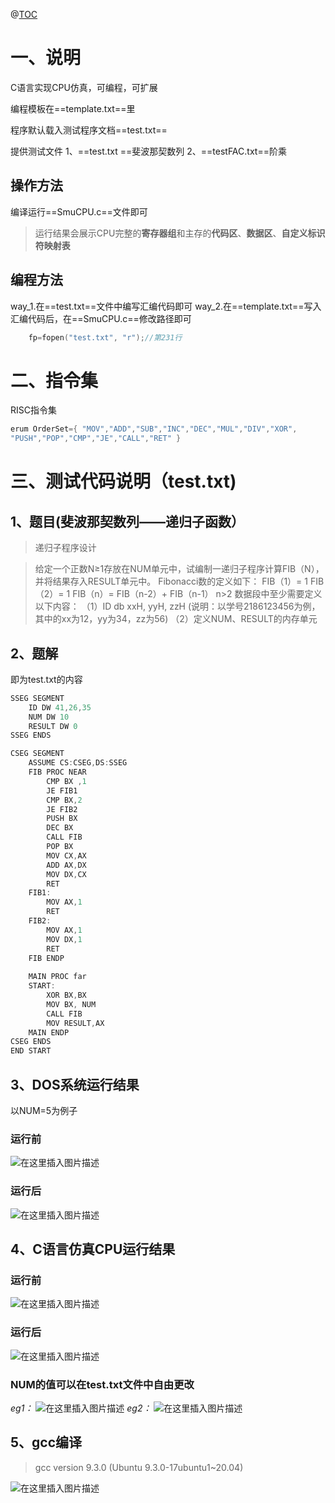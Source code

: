 ﻿@[TOC](C语言模拟RS结构CPU)

# 一、说明
C语言实现CPU仿真，可编程，可扩展

编程模板在==template.txt==里

程序默认载入测试程序文档==test.txt==

提供测试文件
1、==test.txt ==斐波那契数列
2、==testFAC.txt==阶乘
## 操作方法

编译运行==SmuCPU.c==文件即可
>运行结果会展示CPU完整的**寄存器组**和主存的**代码区**、**数据区**、**自定义标识符映射表**

## 编程方法
way_1.在==test.txt==文件中编写汇编代码即可
way_2.在==template.txt==写入汇编代码后，在==SmuCPU.c==修改路径即可

```c
	fp=fopen("test.txt", "r");//第231行
```

# 二、指令集
RISC指令集
```c
erum OrderSet={ "MOV","ADD","SUB","INC","DEC","MUL","DIV","XOR",
"PUSH","POP","CMP","JE","CALL","RET" }
```



# 三、测试代码说明（test.txt)
## 1、题目(斐波那契数列——递归子函数）
>递归子程序设计

>给定一个正数N≥1存放在NUM单元中，试编制一递归子程序计算FIB（N），并将结果存入RESULT单元中。
Fibonacci数的定义如下：
     FIB（1）= 1
     FIB（2）= 1
     FIB（n）= FIB（n-2）+ FIB（n-1）  n>2
数据段中至少需要定义以下内容：
（1）ID  db  xxH, yyH, zzH  (说明：以学号2186123456为例，其中的xx为12，yy为34，zz为56)
（2）定义NUM、RESULT的内存单元

## 2、题解
即为test.txt的内容
```c
SSEG SEGMENT
	ID DW 41,26,35
	NUM DW 10
	RESULT DW 0
SSEG ENDS

CSEG SEGMENT
	ASSUME CS:CSEG,DS:SSEG
	FIB PROC NEAR
		CMP BX ,1
		JE FIB1
		CMP BX,2
		JE FIB2
		PUSH BX
		DEC BX
		CALL FIB
		POP BX
		MOV CX,AX
		ADD AX,DX
		MOV DX,CX
		RET
	FIB1:
		MOV AX,1
		RET
	FIB2:
		MOV AX,1
		MOV DX,1
		RET
	FIB ENDP
	
	MAIN PROC far
	START:
		XOR BX,BX
		MOV BX, NUM
		CALL FIB
		MOV RESULT,AX
	MAIN ENDP
CSEG ENDS
END START
```

## 3、DOS系统运行结果
以NUM=5为例子
### 运行前
![在这里插入图片描述](https://img-blog.csdnimg.cn/20210504193859408.png?x-oss-process=image/watermark,type_ZmFuZ3poZW5naGVpdGk,shadow_10,text_aHR0cHM6Ly9ibG9nLmNzZG4ubmV0L0ZvdXJpZXJGaXNoZXI=,size_16,color_FFFFFF,t_70)

### 运行后
![在这里插入图片描述](https://img-blog.csdnimg.cn/2021050419405357.png?x-oss-process=image/watermark,type_ZmFuZ3poZW5naGVpdGk,shadow_10,text_aHR0cHM6Ly9ibG9nLmNzZG4ubmV0L0ZvdXJpZXJGaXNoZXI=,size_16,color_FFFFFF,t_70)

## 4、C语言仿真CPU运行结果
### 运行前
![在这里插入图片描述](https://img-blog.csdnimg.cn/20210504194359467.png)

### 运行后

![在这里插入图片描述](https://img-blog.csdnimg.cn/20210504194525796.png)


### NUM的值可以在test.txt文件中自由更改
*eg1：*
![在这里插入图片描述](https://img-blog.csdnimg.cn/20210504194842460.png)
*eg2：*
![在这里插入图片描述](https://img-blog.csdnimg.cn/20210504195018681.png)

## 5、gcc编译
>gcc version 9.3.0 (Ubuntu 9.3.0-17ubuntu1~20.04) 

![在这里插入图片描述](https://img-blog.csdnimg.cn/2021050920130988.png?x-oss-process=image/watermark,type_ZmFuZ3poZW5naGVpdGk,shadow_10,text_aHR0cHM6Ly9ibG9nLmNzZG4ubmV0L0ZvdXJpZXJGaXNoZXI=,size_16,color_FFFFFF,t_70)


